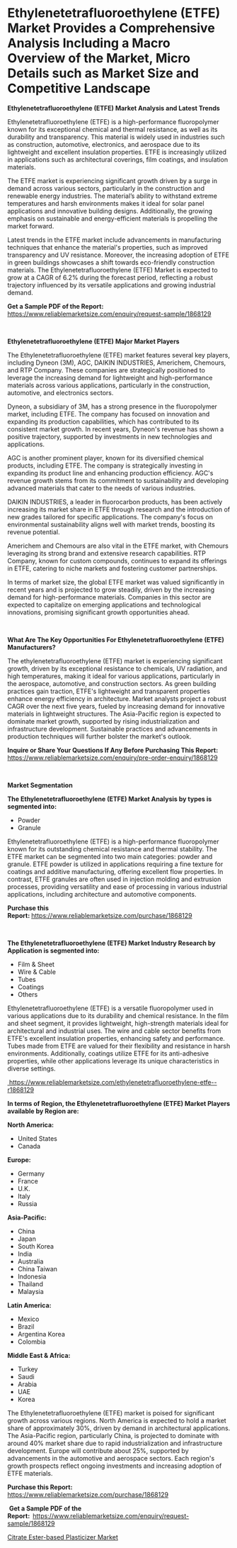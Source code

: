 <p><h1>Ethylenetetrafluoroethylene (ETFE) Market Provides a Comprehensive Analysis Including a Macro Overview of the Market, Micro Details such as Market Size and Competitive Landscape</h1></p><p><strong>Ethylenetetrafluoroethylene (ETFE) Market Analysis and Latest Trends</strong></p>
<p><p>Ethylenetetrafluoroethylene (ETFE) is a high-performance fluoropolymer known for its exceptional chemical and thermal resistance, as well as its durability and transparency. This material is widely used in industries such as construction, automotive, electronics, and aerospace due to its lightweight and excellent insulation properties. ETFE is increasingly utilized in applications such as architectural coverings, film coatings, and insulation materials.</p><p>The ETFE market is experiencing significant growth driven by a surge in demand across various sectors, particularly in the construction and renewable energy industries. The material’s ability to withstand extreme temperatures and harsh environments makes it ideal for solar panel applications and innovative building designs. Additionally, the growing emphasis on sustainable and energy-efficient materials is propelling the market forward.</p><p>Latest trends in the ETFE market include advancements in manufacturing techniques that enhance the material's properties, such as improved transparency and UV resistance. Moreover, the increasing adoption of ETFE in green buildings showcases a shift towards eco-friendly construction materials. The Ethylenetetrafluoroethylene (ETFE) Market is expected to grow at a CAGR of 6.2% during the forecast period, reflecting a robust trajectory influenced by its versatile applications and growing industrial demand.</p></p>
<p><strong>Get a Sample PDF of the Report:&nbsp;</strong> <a href="https://www.reliablemarketsize.com/enquiry/request-sample/1868129?utm_campaign=1911&utm_medium=2&utm_source=Github&utm_content=ia&utm_term=04022025&utm_id=ethylenetetrafluoroethylene-etfe">https://www.reliablemarketsize.com/enquiry/request-sample/1868129</a></p>
<p>&nbsp;</p>
<p><strong>Ethylenetetrafluoroethylene (ETFE) Major Market Players</strong></p>
<p><p>The Ethylenetetrafluoroethylene (ETFE) market features several key players, including Dyneon (3M), AGC, DAIKIN INDUSTRIES, Americhem, Chemours, and RTP Company. These companies are strategically positioned to leverage the increasing demand for lightweight and high-performance materials across various applications, particularly in the construction, automotive, and electronics sectors.</p><p>Dyneon, a subsidiary of 3M, has a strong presence in the fluoropolymer market, including ETFE. The company has focused on innovation and expanding its production capabilities, which has contributed to its consistent market growth. In recent years, Dyneon's revenue has shown a positive trajectory, supported by investments in new technologies and applications.</p><p>AGC is another prominent player, known for its diversified chemical products, including ETFE. The company is strategically investing in expanding its product line and enhancing production efficiency. AGC's revenue growth stems from its commitment to sustainability and developing advanced materials that cater to the needs of various industries.</p><p>DAIKIN INDUSTRIES, a leader in fluorocarbon products, has been actively increasing its market share in ETFE through research and the introduction of new grades tailored for specific applications. The company's focus on environmental sustainability aligns well with market trends, boosting its revenue potential.</p><p>Americhem and Chemours are also vital in the ETFE market, with Chemours leveraging its strong brand and extensive research capabilities. RTP Company, known for custom compounds, continues to expand its offerings in ETFE, catering to niche markets and fostering customer partnerships.</p><p>In terms of market size, the global ETFE market was valued significantly in recent years and is projected to grow steadily, driven by the increasing demand for high-performance materials. Companies in this sector are expected to capitalize on emerging applications and technological innovations, promising significant growth opportunities ahead.</p></p>
<p>&nbsp;</p>
<p><strong>What Are The Key Opportunities For Ethylenetetrafluoroethylene (ETFE) Manufacturers?</strong></p>
<p><p>The ethylenetetrafluoroethylene (ETFE) market is experiencing significant growth, driven by its exceptional resistance to chemicals, UV radiation, and high temperatures, making it ideal for various applications, particularly in the aerospace, automotive, and construction sectors. As green building practices gain traction, ETFE's lightweight and transparent properties enhance energy efficiency in architecture. Market analysts project a robust CAGR over the next five years, fueled by increasing demand for innovative materials in lightweight structures. The Asia-Pacific region is expected to dominate market growth, supported by rising industrialization and infrastructure development. Sustainable practices and advancements in production techniques will further bolster the market's outlook.</p></p>
<p><strong>Inquire or Share Your Questions If Any Before Purchasing This Report:</strong> <a href="https://www.reliablemarketsize.com/enquiry/pre-order-enquiry/1868129?utm_campaign=1911&utm_medium=2&utm_source=Github&utm_content=ia&utm_term=04022025&utm_id=ethylenetetrafluoroethylene-etfe">https://www.reliablemarketsize.com/enquiry/pre-order-enquiry/1868129</a></p>
<p>&nbsp;</p>
<p><strong>Market Segmentation</strong></p>
<p><strong>The Ethylenetetrafluoroethylene (ETFE) Market Analysis by types is segmented into:</strong></p>
<p><ul><li>Powder</li><li>Granule</li></ul></p>
<p><p>Ethylenetetrafluoroethylene (ETFE) is a high-performance fluoropolymer known for its outstanding chemical resistance and thermal stability. The ETFE market can be segmented into two main categories: powder and granule. ETFE powder is utilized in applications requiring a fine texture for coatings and additive manufacturing, offering excellent flow properties. In contrast, ETFE granules are often used in injection molding and extrusion processes, providing versatility and ease of processing in various industrial applications, including architecture and automotive components.</p></p>
<p><strong>Purchase this Report:&nbsp;</strong><a href="https://www.reliablemarketsize.com/purchase/1868129?utm_campaign=1911&utm_medium=2&utm_source=Github&utm_content=ia&utm_term=04022025&utm_id=ethylenetetrafluoroethylene-etfe">https://www.reliablemarketsize.com/purchase/1868129</a></p>
<p>&nbsp;</p>
<p><strong>The Ethylenetetrafluoroethylene (ETFE) Market Industry Research by Application is segmented into:</strong></p>
<p><ul><li>Film & Sheet</li><li>Wire & Cable</li><li>Tubes</li><li>Coatings</li><li>Others</li></ul></p>
<p><p>Ethylenetetrafluoroethylene (ETFE) is a versatile fluoropolymer used in various applications due to its durability and chemical resistance. In the film and sheet segment, it provides lightweight, high-strength materials ideal for architectural and industrial uses. The wire and cable sector benefits from ETFE's excellent insulation properties, enhancing safety and performance. Tubes made from ETFE are valued for their flexibility and resistance in harsh environments. Additionally, coatings utilize ETFE for its anti-adhesive properties, while other applications leverage its unique characteristics in diverse settings.</p></p>
<p><a href="https://www.reliablemarketsize.com/ethylenetetrafluoroethylene-etfe--r1868129?utm_campaign=1911&utm_medium=2&utm_source=Github&utm_content=ia&utm_term=04022025&utm_id=ethylenetetrafluoroethylene-etfe">&nbsp;https://www.reliablemarketsize.com/ethylenetetrafluoroethylene-etfe--r1868129</a></p>
<p><strong>In terms of Region, the Ethylenetetrafluoroethylene (ETFE) Market Players available by Region are:</strong></p>
<p>
    <p> <strong> North America: </strong>
        <ul>
            <li>United States</li>
            <li>Canada</li>
        </ul>
        </p> 
    <p> <strong> Europe: </strong>
        <ul>
            <li>Germany</li>
            <li>France</li>
            <li>U.K.</li>
            <li>Italy</li>
            <li>Russia</li>
        </ul>
        </p> 
    <p> <strong> Asia-Pacific: </strong>
        <ul>
            <li>China</li>
            <li>Japan</li>
            <li>South Korea</li>
            <li>India</li>
            <li>Australia</li>
            <li>China Taiwan</li>
            <li>Indonesia</li>
            <li>Thailand</li>
            <li>Malaysia</li>
        </ul>
        </p> 
    <p> <strong> Latin America: </strong>
        <ul>
            <li>Mexico</li>
            <li>Brazil</li>
            <li>Argentina Korea</li>
            <li>Colombia</li>
        </ul>
        </p> 
    <p> <strong> Middle East & Africa: </strong>
        <ul>
            <li>Turkey</li>
            <li>Saudi</li>
            <li>Arabia</li>
            <li>UAE</li>
            <li>Korea</li>
        </ul>
    </p>
    </p>
<p><p>The Ethylenetetrafluoroethylene (ETFE) market is poised for significant growth across various regions. North America is expected to hold a market share of approximately 30%, driven by demand in architectural applications. The Asia-Pacific region, particularly China, is projected to dominate with around 40% market share due to rapid industrialization and infrastructure development. Europe will contribute about 25%, supported by advancements in the automotive and aerospace sectors. Each region's growth prospects reflect ongoing investments and increasing adoption of ETFE materials.</p></p>
<p><strong>Purchase this Report: </strong><a href="https://www.reliablemarketsize.com/purchase/1868129?utm_campaign=1911&utm_medium=2&utm_source=Github&utm_content=ia&utm_term=04022025&utm_id=ethylenetetrafluoroethylene-etfe">https://www.reliablemarketsize.com/purchase/1868129</a></p>
<p>&nbsp;<strong>Get a Sample PDF of the Report:&nbsp;&nbsp;</strong><a href="https://www.reliablemarketsize.com/enquiry/request-sample/1868129?utm_campaign=1911&utm_medium=2&utm_source=Github&utm_content=ia&utm_term=04022025&utm_id=ethylenetetrafluoroethylene-etfe">https://www.reliablemarketsize.com/enquiry/request-sample/1868129</a></p>
<p><strong></strong></p>
<p><p><a href="https://github.com/gulaimolin/Market-Research-Report-List-7/blob/main/citrate-ester-based-plasticizer-market.md?utm_campaign=1911&utm_medium=2&utm_source=Github&utm_content=ia&utm_term=04022025&utm_id=ethylenetetrafluoroethylene-etfe">Citrate Ester-based Plasticizer Market</a></p></p>